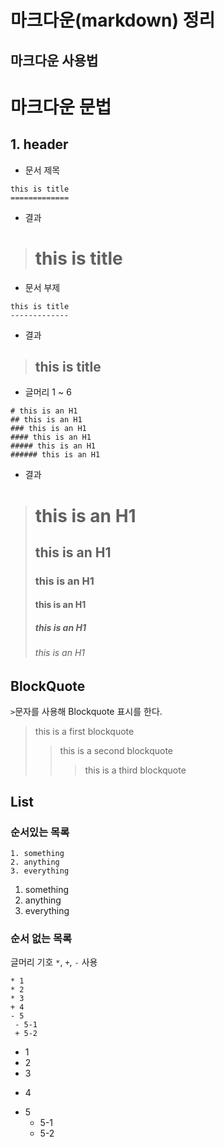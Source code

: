 마크다운(markdown) 정리
=============


마크다운 사용법
---------------



# 마크다운 문법

## 1. header

+ 문서 제목
 
```
this is title
=============
```

* 결과
> this is title
> =============

+ 문서 부제

```
this is title
-------------
```

* 결과
> this is title
> -------------

+ 글머리 1 ~ 6


```
# this is an H1
## this is an H1
### this is an H1
#### this is an H1
##### this is an H1
###### this is an H1
```
* 결과
> # this is an H1
> ## this is an H1
> ### this is an H1
> #### this is an H1
> ##### this is an H1
> ###### this is an H1

## BlockQuote

```>```문자를 사용해 Blockquote 표시를 한다.

> this is a first blockquote
> > this is a second blockquote
> > > this is a third blockquote


## List

### 순서있는 목록
```
1. something
2. anything
3. everything
```


1. something
2. anything
3. everything

 ### 순서 없는 목록
 글머리 기호 ```*```, ```+```, ```-``` 사용
 
 ```
 * 1
 * 2
 * 3
 + 4
 - 5
  - 5-1
  + 5-2
 ```
 
 * 1
 * 2
 * 3
 + 4
 - 5
   - 5-1
   + 5-2
